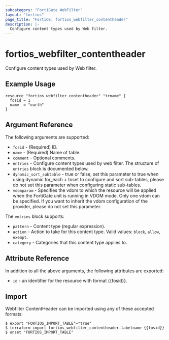 ```yaml
---
subcategory: "FortiGate WebFilter"
layout: "fortios"
page_title: "FortiOS: fortios_webfilter_contentheader"
description: |-
  Configure content types used by Web filter.
---
```


# fortios_webfilter_contentheader
Configure content types used by Web filter.

## Example Usage

```hcl
resource "fortios_webfilter_contentheader" "trname" {
  fosid = 1
  name  = "earth"
}
```

## Argument Reference

The following arguments are supported:

* `fosid` - (Required) ID.
* `name` - (Required) Name of table.
* `comment` - Optional comments.
* `entries` - Configure content types used by web filter. The structure of `entries` block is documented below.
* `dynamic_sort_subtable` - true or false, set this parameter to true when using dynamic for_each + toset to configure and sort sub-tables, please do not set this parameter when configuring static sub-tables.
* `vdomparam` - Specifies the vdom to which the resource will be applied when the FortiGate unit is running in VDOM mode. Only one vdom can be specified. If you want to inherit the vdom configuration of the provider, please do not set this parameter.

The `entries` block supports:

* `pattern` - Content type (regular expression).
* `action` - Action to take for this content type. Valid values: `block`, `allow`, `exempt`.
* `category` - Categories that this content type applies to.


## Attribute Reference

In addition to all the above arguments, the following attributes are exported:
* `id` - an identifier for the resource with format {{fosid}}.

## Import

Webfilter ContentHeader can be imported using any of these accepted formats:
```
$ export "FORTIOS_IMPORT_TABLE"="true"
$ terraform import fortios_webfilter_contentheader.labelname {{fosid}}
$ unset "FORTIOS_IMPORT_TABLE"
```
